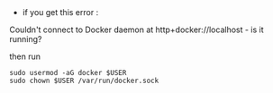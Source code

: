 ##

+ if you get this error :

Couldn't connect to Docker daemon at http+docker://localhost - is it running?

then run 

```
sudo usermod -aG docker $USER
sudo chown $USER /var/run/docker.sock
```